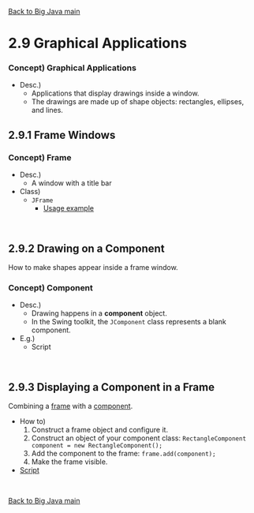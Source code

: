 [Back to Big Java main](../../main.md)

# 2.9 Graphical Applications
### Concept) Graphical Applications
- Desc.)
  - Applications that display drawings inside a window. 
  - The drawings are made up of shape objects: rectangles, ellipses, and lines.

## 2.9.1 Frame Windows
### Concept) Frame
- Desc.)
  - A window with a title bar
- Class)
  - ```JFrame```
    - [Usage example](FrameTest.java)

<br>

## 2.9.2 Drawing on a Component
How to make shapes appear inside a frame window.
### Concept) Component
- Desc.)
  - Drawing happens in a **component** object. 
  - In the Swing toolkit, the ```JComponent``` class represents a blank component.
- E.g.)
  - Script

<br>

## 2.9.3 Displaying a Component in a Frame
Combining a [frame](#concept-frame) with a [component](#concept-component).

- How to)
  1. Construct a frame object and configure it.
  2. Construct an object of your component class: ```RectangleComponent component = new RectangleComponent(); ```
  3. Add the component to the frame: ```frame.add(component); ```
  4. Make the frame visible.
- [Script](RectangleViewer.java)

<br>

[Back to Big Java main](../../main.md)